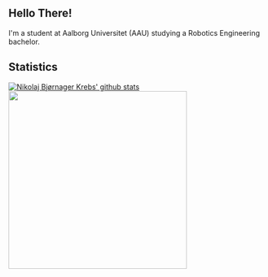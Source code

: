 ## Hello There!
I'm a student at Aalborg Universitet (AAU) studying a Robotics Engineering bachelor.

## Statistics
[![Nikolaj Bjørnager Krebs' github stats](https://github-readme-stats.vercel.app/api?username=nikobk&count_private=true&show_icons=true&theme=github_dark)](https://github.com/nikobk)<img align="top" width="350px" src="https://github-readme-stats.vercel.app/api/top-langs/?username=NikoBK&layout=compact&hide_border=true&card_width=200&bg_color=0D1117&title_color=FFFFFF&text_color=FFFFFF"/>
